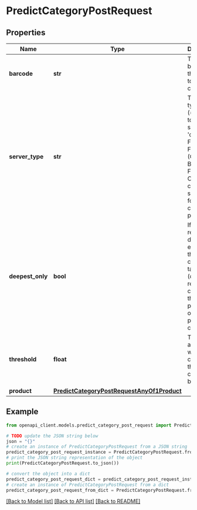 # PredictCategoryPostRequest


## Properties

Name | Type | Description | Notes
------------ | ------------- | ------------- | -------------
**barcode** | **str** | The barcode of the product to categorize | 
**server_type** | **str** | The server type (&#x3D;project) to use, such as &#39;off&#39; (Open Food Facts), &#39;obf&#39; (Open Beauty Facts),... Only &#39;off&#39; is currently supported for category prediction  | [optional] [default to 'off']
**deepest_only** | **bool** | If true, only return the deepest elements in the category taxonomy (don&#39;t return categories that are parents of other predicted categories)  | [optional] 
**threshold** | **float** | The score above which we consider the category to be detected  | [optional] [default to 0.5]
**product** | [**PredictCategoryPostRequestAnyOf1Product**](PredictCategoryPostRequestAnyOf1Product.md) |  | 

## Example

```python
from openapi_client.models.predict_category_post_request import PredictCategoryPostRequest

# TODO update the JSON string below
json = "{}"
# create an instance of PredictCategoryPostRequest from a JSON string
predict_category_post_request_instance = PredictCategoryPostRequest.from_json(json)
# print the JSON string representation of the object
print(PredictCategoryPostRequest.to_json())

# convert the object into a dict
predict_category_post_request_dict = predict_category_post_request_instance.to_dict()
# create an instance of PredictCategoryPostRequest from a dict
predict_category_post_request_from_dict = PredictCategoryPostRequest.from_dict(predict_category_post_request_dict)
```
[[Back to Model list]](../README.md#documentation-for-models) [[Back to API list]](../README.md#documentation-for-api-endpoints) [[Back to README]](../README.md)


